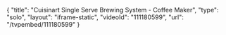 {
    "title": "Cuisinart Single Serve Brewing System - Coffee Maker",
    "type": "solo",
    "layout": "iframe-static",
    "videoId": "111180599",
    "url": "\/tvpembed\/111180599"
}